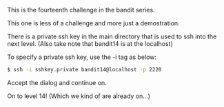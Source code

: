 This is the fourteenth challenge in the bandit series.

This one is less of a challenge and more just a demostration.

There is a private ssh key in the main directory that is used to ssh into the next level.
(Also take note that bandit14 is at the localhost)

To specify a private ssh key, use the -i tag as below:
```bash
$ ssh -i sshkey.private bandit14@localhost -p 2220
```
Accept the dialog and continue on.

On to level 14! (Which we kind of are already on...)

